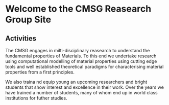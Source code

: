 Welcome to the CMSG Reasearch Group Site
=========================================

Activities
-----------

The CMSG engages in milti-disciplinary  reasearch  to understand
the fundamental properties of Materials. To this end  we  undertake
research using computational modelling of material properties using
cutting edge tools and well established theoretical paradigms  for
 characterising material properties  from a  first principles. 

We also traina nd equip young an upcoming researchers and bright students
that show interest and excellence in their work. Over the years we have trained
a number of students, many of whom end up in world class institutions  for 
 futher studies.

